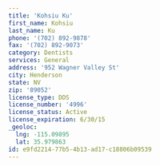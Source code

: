 ```yaml
---
title: 'Kohsiu Ku'
first_name: Kohsiu
last_name: Ku
phone: '(702) 892-9878'
fax: '(702) 892-9073'
category: Dentists
services: General
address: '952 Wagner Valley St'
city: Henderson
state: NV
zip: '89052'
license_type: DDS
license_number: '4996'
license_status: Active
license_expiration: 6/30/15
_geoloc:
  lng: -115.09895
  lat: 35.979863
id: e9fd2214-77b5-4b13-ad17-c18806b09539
---
```

